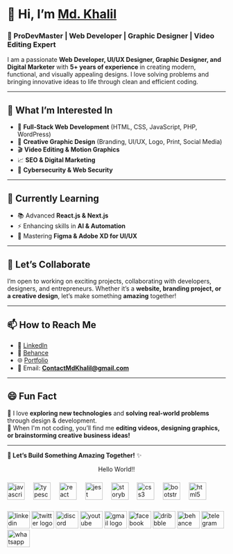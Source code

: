 # 👋 Hi, I’m [Md. Khalil ](https://www.linkedin.com/in/mdkhalilofficial)  
### 🚀 ProDevMaster | Web Developer | Graphic Designer | Video Editing Expert  

I am a passionate **Web Developer, UI/UX Designer, Graphic Designer, and Digital Marketer** with **5+ years of experience** in creating modern, functional, and visually appealing designs. I love solving problems and bringing innovative ideas to life through clean and efficient coding.

---

## 👀 What I’m Interested In  
- 🚀 **Full-Stack Web Development** (HTML, CSS, JavaScript, PHP, WordPress)  
- 🎨 **Creative Graphic Design** (Branding, UI/UX, Logo, Print, Social Media)  
- 🎬 **Video Editing & Motion Graphics**  
- 📈 **SEO & Digital Marketing**  
- 🔐 **Cybersecurity & Web Security**  

---

## 🌱 Currently Learning  
- 📚 Advanced **React.js & Next.js**  
- ⚡ Enhancing skills in **AI & Automation**  
- 🎨 Mastering **Figma & Adobe XD for UI/UX**  

---

## 💼 Let’s Collaborate  
I’m open to working on exciting projects, collaborating with developers, designers, and entrepreneurs. Whether it’s a **website, branding project, or a creative design**, let’s make something **amazing** together!  

---

## 📫 How to Reach Me  
- 🔗 [LinkedIn](https://www.linkedin.com/in/mdkhalilofficial)  
- 🎨 [Behance](https://www.behance.net/ChoiceStock)  
- 🌐 [Portfolio](https://piximagency.com)  
- 📧 Email: **ContactMdKhalil@gmail.com**  

---

## 😄 Fun Fact  
🔹 I love **exploring new technologies** and **solving real-world problems** through design & development.  
🔹 When I'm not coding, you’ll find me **editing videos, designing graphics, or brainstorming creative business ideas!**  

---

**🚀 Let’s Build Something Amazing Together!** ✨  
<p align="center">Hello World!!</p>

###

<div align="left">
  <img src="https://cdn.jsdelivr.net/gh/devicons/devicon/icons/javascript/javascript-original.svg" height="40" alt="javascript logo"  />
  <img width="12" />
  <img src="https://cdn.jsdelivr.net/gh/devicons/devicon/icons/typescript/typescript-original.svg" height="40" alt="typescript logo"  />
  <img width="12" />
  <img src="https://cdn.jsdelivr.net/gh/devicons/devicon/icons/react/react-original.svg" height="40" alt="react logo"  />
  <img width="12" />
  <img src="https://cdn.jsdelivr.net/gh/devicons/devicon/icons/jest/jest-plain.svg" height="40" alt="jest logo"  />
  <img width="12" />
  <img src="https://cdn.jsdelivr.net/gh/devicons/devicon/icons/storybook/storybook-original.svg" height="40" alt="storybook logo"  />
  <img width="12" />
  <img src="https://cdn.jsdelivr.net/gh/devicons/devicon/icons/css3/css3-original.svg" height="40" alt="css3 logo"  />
  <img width="12" />
  <img src="https://cdn.jsdelivr.net/gh/devicons/devicon/icons/bootstrap/bootstrap-original.svg" height="40" alt="bootstrap logo"  />
  <img width="12" />
  <img src="https://cdn.jsdelivr.net/gh/devicons/devicon/icons/html5/html5-original.svg" height="40" alt="html5 logo"  />
</div>

###

<div align="left">
  <img src="https://raw.githubusercontent.com/maurodesouza/profile-readme-generator/master/src/assets/icons/social/linkedin/default.svg" width="52" height="40" alt="linkedin logo"  />
  <img src="https://raw.githubusercontent.com/maurodesouza/profile-readme-generator/master/src/assets/icons/social/twitter/default.svg" width="52" height="40" alt="twitter logo"  />
  <img src="https://raw.githubusercontent.com/maurodesouza/profile-readme-generator/master/src/assets/icons/social/discord/default.svg" width="52" height="40" alt="discord logo"  />
  <img src="https://raw.githubusercontent.com/maurodesouza/profile-readme-generator/master/src/assets/icons/social/youtube/default.svg" width="52" height="40" alt="youtube logo"  />
  <img src="https://raw.githubusercontent.com/maurodesouza/profile-readme-generator/master/src/assets/icons/social/gmail/default.svg" width="52" height="40" alt="gmail logo"  />
  <img src="https://raw.githubusercontent.com/maurodesouza/profile-readme-generator/master/src/assets/icons/social/facebook/default.svg" width="52" height="40" alt="facebook logo"  />
  <img src="https://raw.githubusercontent.com/maurodesouza/profile-readme-generator/master/src/assets/icons/social/dribbble/default.svg" width="52" height="40" alt="dribbble logo"  />
  <img src="https://raw.githubusercontent.com/maurodesouza/profile-readme-generator/master/src/assets/icons/social/behance/default.svg" width="52" height="40" alt="behance logo"  />
  <img src="https://raw.githubusercontent.com/maurodesouza/profile-readme-generator/master/src/assets/icons/social/telegram/default.svg" width="52" height="40" alt="telegram logo"  />
  <img src="https://raw.githubusercontent.com/maurodesouza/profile-readme-generator/master/src/assets/icons/social/whatsapp/default.svg" width="52" height="40" alt="whatsapp logo"  />
</div>

###

